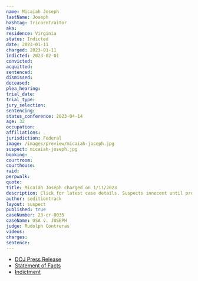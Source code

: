 ```yaml
---
name: Micaiah Joseph
lastName: Joseph
hashtag: TricornTraitor
aka:
residence: Virginia
status: Indicted
date: 2023-01-11
charged: 2023-01-11
indicted: 2023-02-01
convicted:
acquitted:
sentenced:
dismissed:
deceased:
plea_hearing:
trial_date:
trial_type:
jury_selection:
sentencing:
status_conference: 2023-04-14
age: 32
occupation:
affiliations:
jurisdiction: Federal
image: /images/preview/micaiah-joseph.jpg
suspect: micaiah-joseph.jpg
booking:
courtroom:
courthouse:
raid:
perpwalk:
quote:
title: Micaiah Joseph charged on 1/11/2023
description: Click for latest case details. Suspects innocent until proven guilty.
author: seditiontrack
layout: suspect
published: true
caseNumber: 23-cr-0035
caseName: USA v. JOSEPH
judge: Rudolph Contreras
videos:
charges:
sentence:
---
```

- [DOJ Press Release](https://www.justice.gov/usao-dc/pr/three-arrested-felony-charges-actions-during-jan-6-capitol-breach)
- [Statement of Facts](https://storage.courtlistener.com/recap/gov.uscourts.dcd.250930/gov.uscourts.dcd.250930.1.1.pdf)
- [Indictment](https://www.justice.gov/usao-dc/case-multi-defendant/file/1567171/download)
